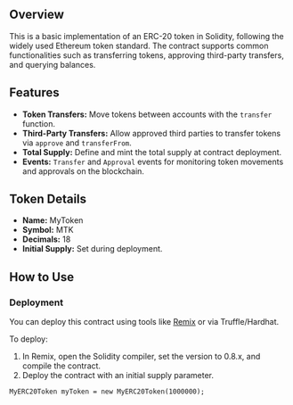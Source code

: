 ## Overview

This is a basic implementation of an ERC-20 token in Solidity, following the widely used Ethereum token standard. The contract supports common functionalities such as transferring tokens, approving third-party transfers, and querying balances.

## Features

- **Token Transfers:** Move tokens between accounts with the `transfer` function.
- **Third-Party Transfers:** Allow approved third parties to transfer tokens via `approve` and `transferFrom`.
- **Total Supply:** Define and mint the total supply at contract deployment.
- **Events:** `Transfer` and `Approval` events for monitoring token movements and approvals on the blockchain.

## Token Details

- **Name:** MyToken
- **Symbol:** MTK
- **Decimals:** 18
- **Initial Supply:** Set during deployment.

## How to Use

### Deployment

You can deploy this contract using tools like [Remix](https://remix.ethereum.org/) or via Truffle/Hardhat. 

To deploy:

1. In Remix, open the Solidity compiler, set the version to 0.8.x, and compile the contract.
2. Deploy the contract with an initial supply parameter.

```solidity
MyERC20Token myToken = new MyERC20Token(1000000);
